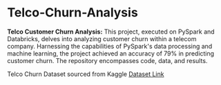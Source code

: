 # Telco-Churn-Analysis

**Telco Customer Churn Analysis:** This project, executed on PySpark and Databricks, delves into analyzing customer churn within a telecom company. Harnessing the capabilities of PySpark's data processing and machine learning, the project achieved an accuracy of 79% in predicting customer churn. The repository encompasses code, data, and results.

Telco Churn Dataset sourced from Kaggle [Dataset Link](https://www.kaggle.com/datasets/blastchar/telco-customer-churn)
